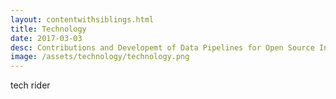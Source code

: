 ```yaml
---
layout: contentwithsiblings.html
title: Technology
date: 2017-03-03
desc: Contributions and Developemt of Data Pipelines for Open Source Investigations
image: /assets/technology/technology.png
---
```


tech rider
